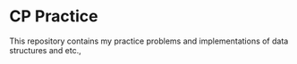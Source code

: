 # CP Practice
This repository contains my practice problems and implementations of data structures and etc., 
